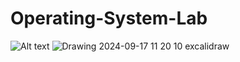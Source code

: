 # Operating-System-Lab

![Alt text](path/to/image)
![Drawing 2024-09-17 11 20 10 excalidraw](https://github.com/user-attachments/assets/162aa8e5-d614-4367-8e0d-f7713778ba12)
